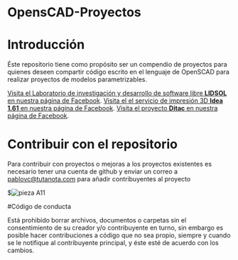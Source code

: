 # OpensCAD-Proyectos

# Introducción

Éste repositorio tiene como propósito ser un compendio de proyectos para quienes deseen compartir código escrito en el lenguaje de OpenSCAD para realizar proyectos de modelos parametrizables.

[Visita el Laboratorio de investigación y desarrollo de software libre  **LIDSOL** en nuestra página de Facebook](https://www.facebook.com/lidsol.unam/).
[Visita el el servicio de impresión 3D  **Idea 1.61** en nuestra página de Facebook](https://www.facebook.com/Idea1.61/).
[Visita el proyecto **Ditac** en nuestra página de Facebook](https://www.facebook.com/DitacOficial/).


# Contribuir con el repositorio

Para contribuir con proyectos o mejoras a los proyectos existentes es necesario tener una cuenta de github y enviar un correo a pablovc@tutanota.com para añadir contribuyentes al proyecto 

$![pieza A11](https://github.com/pablovi33/Ditac/blob/master/DitacPNG/A11)



#Código de conducta

Está prohibido borrar archivos, documentos o carpetas sin el consentimiento de su creador y/o contribuyente en turno, sin embargo es posible hacer contribuciones a código que no sea propio, siempre y cuando se le notifique al contribuyente principal, y éste 
esté de acuerdo con los cambios.
